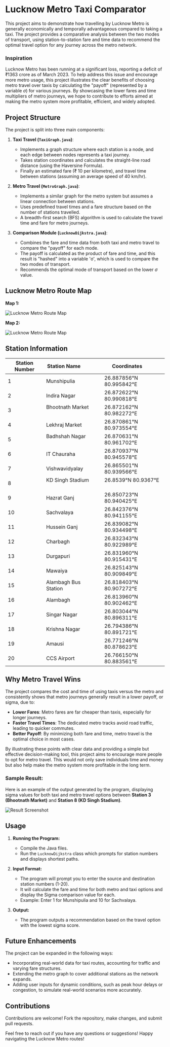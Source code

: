 # Lucknow Metro Taxi Comparator

This project aims to demonstrate how travelling by Lucknow Metro is generally economically and temporally advantageous compared to taking a taxi. The project provides a comparative analysis between the two modes of transport, using station-to-station fare and time data to recommend the optimal travel option for any journey across the metro network.

### Inspiration

Lucknow Metro has been running at a significant loss, reporting a deficit of ₹1363 crore as of March 2023. To help address this issue and encourage more metro usage, this project illustrates the clear benefits of choosing metro travel over taxis by calculating the "payoff" (represented by a variable $σ$) for various journeys. By showcasing the lower fares and time multipliers of metro journeys, we hope to contribute to efforts aimed at making the metro system more profitable, efficient, and widely adopted.

## Project Structure

The project is split into three main components:

1. **Taxi Travel (`TaxiGraph.java`)**:
   - Implements a graph structure where each station is a node, and each edge between nodes represents a taxi journey.
   - Takes station coordinates and calculates the straight-line road distance (using the Haversine Formula).
   - Finally an estimated fare (₹ 10 per kilometre), and travel time between stations (assuming an average speed of 40 km/hr).

2. **Metro Travel (`MetroGraph.java`)**:
   - Implements a similar graph for the metro system but assumes a linear connection between stations.
   - Uses predefined travel times and a fare structure based on the number of stations travelled.
   - A breadth-first search (BFS) algorithm is used to calculate the travel time and fare for metro journeys.

3. **Comparison Module (`LucknowDijkstra.java`)**:
   - Combines the fare and time data from both taxi and metro travel to compare the "payoff" for each mode.
   - The payoff is calculated as the product of fare and time, and this result is "hashed" into a variable 'σ', which is used to compare the two modes of transport.
   - Recommends the optimal mode of transport based on the lower $σ$ value.

## Lucknow Metro Route Map

**Map 1:**

![Lucknow Metro Route Map](1200px-Lucknow_Metro_Route_Map_(Tentative).svg.png)

**Map 2:**

![Lucknow Metro Route Map](604-6049952_lucknow-metro-route-map-hd-png-download.png)

## Station Information

| Station Number | Station Name             | Coordinates          |
|----------------|--------------------------|----------------------|
| 1              | Munshipulia              | 26.887856°N 80.995842°E |
| 2              | Indira Nagar             | 26.872622°N 80.990818°E |
| 3              | Bhootnath Market         | 26.872162°N 80.982272°E |
| 4              | Lekhraj Market           | 26.870861°N 80.973554°E |
| 5              | Badhshah Nagar           | 26.870631°N 80.961702°E |
| 6              | IT Chauraha              | 26.870937°N 80.945578°E |
| 7              | Vishwavidyalay           | 26.865501°N 80.939566°E |
| 8              | KD Singh Stadium         | 26.8539°N 80.9367°E     |
| 9              | Hazrat Ganj              | 26.850723°N 80.940425°E |
| 10             | Sachvalaya               | 26.842376°N 80.941155°E |
| 11             | Hussein Ganj             | 26.839082°N 80.934498°E |
| 12             | Charbagh                 | 26.832343°N 80.922989°E |
| 13             | Durgapuri                | 26.831960°N 80.915431°E |
| 14             | Mawaiya                  | 26.825143°N 80.909849°E |
| 15             | Alambagh Bus Station     | 26.818403°N 80.907272°E |
| 16             | Alambagh                 | 26.813960°N 80.902462°E |
| 17             | Singar Nagar             | 26.803044°N 80.896311°E |
| 18             | Krishna Nagar            | 26.794386°N 80.891721°E |
| 19             | Amausi                   | 26.771246°N 80.878623°E |
| 20             | CCS Airport              | 26.766150°N 80.883561°E |

## Why Metro Travel Wins
The project compares the cost and time of using taxis versus the metro and consistently shows that metro journeys generally result in a lower payoff, or sigma, due to:

   - **Lower Fares**: Metro fares are far cheaper than taxis, especially for longer journeys.
   - **Faster Travel Times**: The dedicated metro tracks avoid road traffic, leading to quicker commutes.
   - **Better Payoff**: By minimizing both fare and time, metro travel is the optimal choice in most cases.

By illustrating these points with clear data and providing a simple but effective decision-making tool, this project aims to encourage more people to opt for metro travel. This would not only save individuals time and money but also help make the metro system more profitable in the long term.

### Sample Result:
Here is an example of the output generated by the program, displaying sigma values for both taxi and metro travel options between **Station 3 (Bhootnath Market)** and **Station 8 (KD Singh Stadium)**.

![Result Screenshot](result.png)

## Usage

1. **Running the Program:**
   - Compile the Java files.
   - Run the `LucknowDijkstra` class which prompts for station numbers and displays shortest paths.

2. **Input Format:**
   - The program will prompt you to enter the source and destination station numbers (1-20).
   - It will calculate the fare and time for both metro and taxi options and display the Sigma comparison value for each.
   - Example: Enter 1 for Munshipulia and 10 for Sachvalaya.

3. **Output:**
   - The program outputs a recommendation based on the travel option with the lowest sigma score.

## Future Enhancements
The project can be expanded in the following ways:

   - Incorporating real-world data for taxi routes, accounting for traffic and varying fare structures.
   - Extending the metro graph to cover additional stations as the network expands.
   - Adding user inputs for dynamic conditions, such as peak hour delays or congestion, to simulate real-world scenarios more accurately.

## Contributions
Contributions are welcome! Fork the repository, make changes, and submit pull requests.

Feel free to reach out if you have any questions or suggestions! Happy navigating the Lucknow Metro routes!
